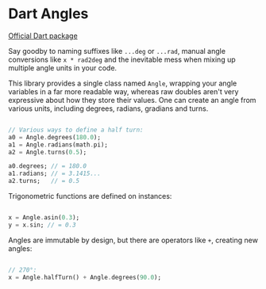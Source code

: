 # Dart Angles

[Official Dart package](https://pub.dartlang.org/packages/angles)

Say goodby to naming suffixes like `...deg` or `...rad`, manual angle conversions like `x * rad2deg` and the inevitable mess when mixing up multiple angle units in your code.

This library provides a single class named `Angle`, wrapping your angle variables in a far more readable way, whereas raw doubles aren't very expressive about how they store their values. One can create an angle from various units, including degrees, radians, gradians and turns.

```dart

// Various ways to define a half turn:
a0 = Angle.degrees(180.0);
a1 = Angle.radians(math.pi);
a2 = Angle.turns(0.5);

a0.degrees; // = 180.0
a1.radians; // = 3.1415...
a2.turns;   // = 0.5

```

Trigonometric functions are defined on instances:

```dart

x = Angle.asin(0.3);
y = x.sin; // = 0.3

```

Angles are immutable by design, but there are operators like `+`, creating new angles:

```dart

// 270°:
x = Angle.halfTurn() + Angle.degrees(90.0);

```
